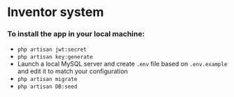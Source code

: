 # Inventor system

### To install the app in your local machine:
* `php artisan jwt:secret`
* `php artisan key:generate`
* Launch a local MySQL server and create `.env` file based on `.env.example` and edit it to match your configuration
* `php artisan migrate`
* `php artisan DB:seed`
